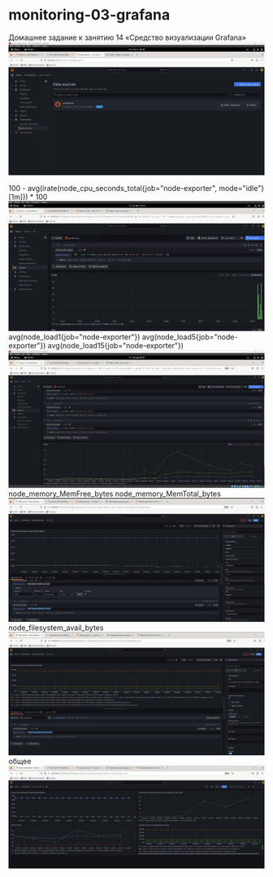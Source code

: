 # monitoring-03-grafana
Домашнее задание к занятию 14 «Средство визуализации Grafana»
![alt text](image-1.png)

100 - avg(irate(node_cpu_seconds_total{job="node-exporter", mode="idle"}[1m])) * 100
![alt text](image-2.png)
avg(node_load1{job="node-exporter"})
avg(node_load5{job="node-exporter"})
avg(node_load15{job="node-exporter"})
![alt text](image.png)
node_memory_MemFree_bytes
node_memory_MemTotal_bytes
![alt text](image-3.png)
node_filesystem_avail_bytes
![alt text](image-5.png)
общее
![alt text](image-4.png)